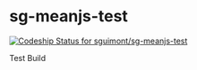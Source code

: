 sg-meanjs-test
==============

[ ![Codeship Status for sguimont/sg-meanjs-test](https://www.codeship.io/projects/48b5cb40-ea7a-0131-e34e-3e65a5a6600c/status)](https://www.codeship.io/projects/26361)

Test Build